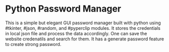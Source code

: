 # Python Password Manager
This is a simple but elegant GUI password manager built with python using #tkinter, #json, #random, and #pyperclip modules.
It stores the credentials in local json file and process the data accordingly.
One can save the website credenatils and search for them.
It has a generate password feature to create strong password.
